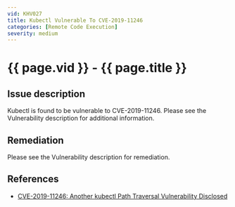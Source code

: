 ```yaml
---
vid: KHV027
title: Kubectl Vulnerable To CVE-2019-11246
categories: [Remote Code Execution]
severity: medium
---
```


# {{ page.vid }} - {{ page.title }}

## Issue description

Kubectl is found to be vulnerable to CVE-2019-11246. Please see the Vulnerability description for additional information.

## Remediation

Please see the Vulnerability description for remediation.

## References

- [CVE-2019-11246: Another kubectl Path Traversal Vulnerability Disclosed](https://blog.aquasec.com/kubernetes-security-kubectl-cve-2019-11246)

